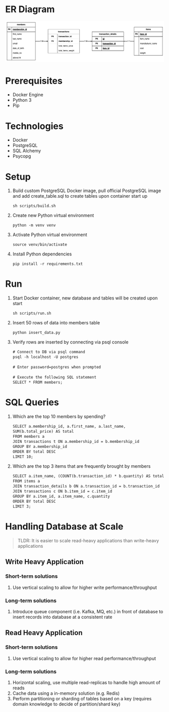 # ER Diagram
<p align="center">
    <img src="er-diagram.png" alt="er-diagram"/>
</p>

# Prerequisites
- Docker Engine
- Python 3
- Pip

# Technologies
- Docker
- PostgreSQL
- SQL Alchemy
- Psycopg

# Setup
1. Build custom PostgreSQL Docker image, pull official PostgreSQL image and add create_table.sql to create tables upon container start up
    ```
    sh scripts/build.sh
    ```
2. Create new Python virtual environment
    ```
    python -m venv venv
    ```
3. Activate Python virtual environment
    ```
    source venv/bin/activate
    ```
4. Install Python dependencies
    ```
    pip install -r requirements.txt
    ```

# Run
1. Start Docker container, new database and tables will be created upon start
    ```
    sh scripts/run.sh
    ```
2. Insert 50 rows of data into members table
    ```
    python insert_data.py
    ```
3. Verify rows are inserted by connecting via psql console
    ```
    # Connect to DB via psql command
    psql -h localhost -U postgres

    # Enter password=postgres when prompted

    # Execute the following SQL statement
    SELECT * FROM members;
    ```


# SQL Queries
1. Which are the top 10 members by spending?
    ```
    SELECT a.membership_id, a.first_name, a.last_name, SUM(b.total_price) AS total
    FROM members a
    JOIN transactions t ON a.membership_id = b.membership_id
    GROUP BY a.membership_id
    ORDER BY total DESC
    LIMIT 10;
    ```
2. Which are the top 3 items that are frequently brought by members
    ```
    SELECT a.item_name, (COUNT(b.transaction_id) * b.quantity) AS total
    FROM items a
    JOIN transaction_details b ON a.transaction_id = b.transaction_id
    JOIN transactions c ON b.item_id = c.item_id
    GROUP BY a.item_id, a.item_name, c.quantity
    ORDER BY total DESC
    LIMIT 3;
    ```

# Handling Database at Scale

> TLDR: It is easier to scale read-heavy applications than write-heavy applications

## Write Heavy Application

### Short-term solutions
1. Use vertical scaling to allow for higher write performance/throughput

### Long-term solutions
1. Introduce queue component (i.e. Kafka, MQ, etc.) in front of database to insert records into database at a consistent rate

## Read Heavy Application

### Short-term solutions
1. Use vertical scaling to allow for higher read performance/throughput

### Long-term solutions
1. Horizontal scaling, use multiple read-replicas to handle high amount of reads
2. Cache data using a in-memory solution (e.g. Redis)
3. Perform partitioning or sharding of tables based on a key (requires domain knowledge to decide of partition/shard key)